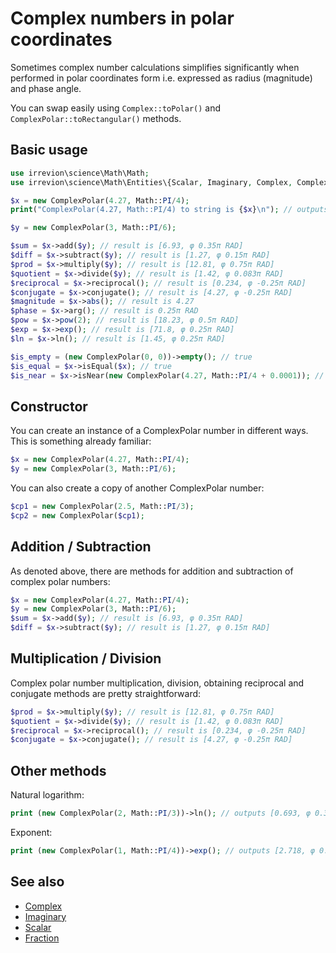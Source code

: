 # Complex numbers in polar coordinates

Sometimes complex number calculations simplifies significantly when performed in polar coordinates form i.e. expressed as radius (magnitude) and phase angle.

You can swap easily using `Complex::toPolar()` and `ComplexPolar::toRectangular()` methods.

## Basic usage

```php
use irrevion\science\Math\Math;
use irrevion\science\Math\Entities\{Scalar, Imaginary, Complex, ComplexPolar};

$x = new ComplexPolar(4.27, Math::PI/4);
print("ComplexPolar(4.27, Math::PI/4) to string is {$x}\n"); // outputs ComplexPolar(4.27, Math::PI/4) to string is [4.27, φ 0.25π RAD]

$y = new ComplexPolar(3, Math::PI/6);

$sum = $x->add($y); // result is [6.93, φ 0.35π RAD]
$diff = $x->subtract($y); // result is [1.27, φ 0.15π RAD]
$prod = $x->multiply($y); // result is [12.81, φ 0.75π RAD]
$quotient = $x->divide($y); // result is [1.42, φ 0.083π RAD]
$reciprocal = $x->reciprocal(); // result is [0.234, φ -0.25π RAD]
$conjugate = $x->conjugate(); // result is [4.27, φ -0.25π RAD]
$magnitude = $x->abs(); // result is 4.27
$phase = $x->arg(); // result is 0.25π RAD
$pow = $x->pow(2); // result is [18.23, φ 0.5π RAD]
$exp = $x->exp(); // result is [71.8, φ 0.25π RAD]
$ln = $x->ln(); // result is [1.45, φ 0.25π RAD]

$is_empty = (new ComplexPolar(0, 0))->empty(); // true
$is_equal = $x->isEqual($x); // true
$is_near = $x->isNear(new ComplexPolar(4.27, Math::PI/4 + 0.0001)); // true
```

## Constructor

You can create an instance of a ComplexPolar number in different ways. This is something already familiar:
```php
$x = new ComplexPolar(4.27, Math::PI/4);
$y = new ComplexPolar(3, Math::PI/6);
```

You can also create a copy of another ComplexPolar number:
```php
$cp1 = new ComplexPolar(2.5, Math::PI/3);
$cp2 = new ComplexPolar($cp1);
```

## Addition / Subtraction

As denoted above, there are methods for addition and subtraction of complex polar numbers:
```php
$x = new ComplexPolar(4.27, Math::PI/4);
$y = new ComplexPolar(3, Math::PI/6);
$sum = $x->add($y); // result is [6.93, φ 0.35π RAD]
$diff = $x->subtract($y); // result is [1.27, φ 0.15π RAD]
```

## Multiplication / Division

Complex polar number multiplication, division, obtaining reciprocal and conjugate methods are pretty straightforward:
```php
$prod = $x->multiply($y); // result is [12.81, φ 0.75π RAD]
$quotient = $x->divide($y); // result is [1.42, φ 0.083π RAD]
$reciprocal = $x->reciprocal(); // result is [0.234, φ -0.25π RAD]
$conjugate = $x->conjugate(); // result is [4.27, φ -0.25π RAD]
```

## Other methods

Natural logarithm:
```php
print (new ComplexPolar(2, Math::PI/3))->ln(); // outputs [0.693, φ 0.333π RAD]
```

Exponent:
```php
print (new ComplexPolar(1, Math::PI/4))->exp(); // outputs [2.718, φ 0.25π RAD]
```

## See also

- [Complex](./Complex.md)
- [Imaginary](./Imaginary.md)
- [Scalar](./Scalar.md)
- [Fraction](./Fraction.md)